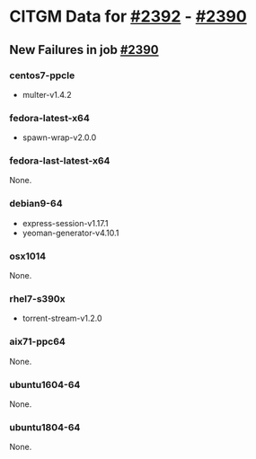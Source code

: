 # CITGM Data for [#2392](https://ci.nodejs.org/job/citgm-smoker/2392/) - [#2390](https://ci.nodejs.org/job/citgm-smoker/2390/)

## New Failures in job [#2390](https://ci.nodejs.org/job/citgm-smoker/2390/)

### centos7-ppcle

* multer-v1.4.2

### fedora-latest-x64

* spawn-wrap-v2.0.0

### fedora-last-latest-x64

None.

### debian9-64

* express-session-v1.17.1
* yeoman-generator-v4.10.1

### osx1014

None.

### rhel7-s390x

* torrent-stream-v1.2.0

### aix71-ppc64

None.

### ubuntu1604-64

None.

### ubuntu1804-64

None.

